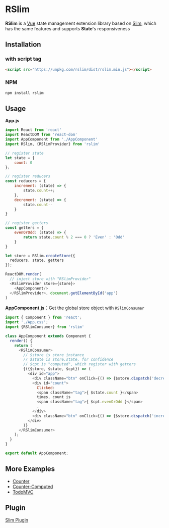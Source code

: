 # RSlim

**RSlim** is a [Vue](https://cn.vuejs.org/) state management extension library based on [Slim](/zh/intro.html), which has the same features and supports **State**'s responsiveness

## Installation

### with script tag

```html
<script src="https://unpkg.com/rslim/dist/rslim.min.js"></script>
```

### NPM

```bash
npm install rslim
```

## Usage

**App.js**

```javascript
import React from 'react'
import ReactDOM from 'react-dom'
import AppComponent from './AppComponent'
import RSlim, {RSlimProvider} from 'rslim'

// register state
let state = {
    count: 0
};

// register reducers
const reducers = {
    increment: (state) => {
        state.count++;
    },
    decrement: (state) => {
        state.count--
    }
}

// register getters
const getters = {
    evenOrOdd: (state) => {
        return state.count % 2 === 0 ? 'Even' : 'Odd'
    }
}

let store = RSlim.createStore({
  reducers, state, getters
});

ReactDOM.render(
  // inject store with "RSlimProvider"
  <RSlimProvider store={store}>
    <AppComponent/>
  </RSlimProvider>, document.getElementById('app')
)
```

**AppComponent.js**：Get the global store object with `RSlimConsumer`

```js
import { Component } from 'react';
import './App.css';
import {RSlimConsumer} from 'rslim'

class AppComponent extends Component {
  render() {
    return (
      <RSlimConsumer>
        // $store is store instance
        // $state is store.state, for confidence
        // $cpt is "computed", which register with getters
        {({$store, $state, $cpt}) => (
          <div id="app">
            <div className="btn" onClick={() => {$store.dispatch('decrement')}}>-</div>
            <div id="count">
              Clicked:
              <span className="tag">{ $state.count }</span>
              times, count is
              <span className="tag">{ $cpt.evenOrOdd }</span>
              .
            </div>
            <div className="btn" onClick={() => {$store.dispatch('increment')}}>+</div>
          </div>
        )}
      </RSlimConsumer>
    );
  }
}

export default AppComponent;
```

## More Examples
* [Counter](https://github.com/victor0210/slim/tree/master/example/react-counter)
* [Counter-Computed](https://github.com/victor0210/slim/tree/master/example/react-counter-computed)
* [TodoMVC](https://github.com/victor0210/slim/tree/master/example/react-todomvc)

## Plugin
[Slim Plugin](/plugin.html)
